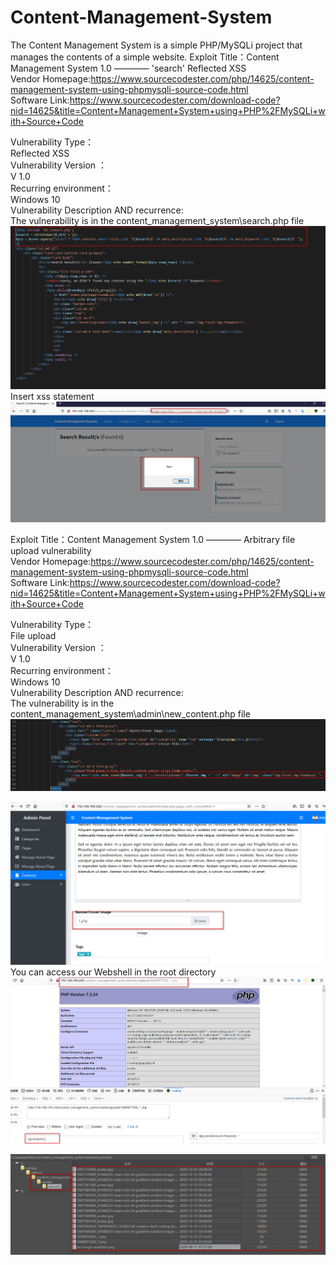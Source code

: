 # Content-Management-System
The Content Management System is a simple PHP/MySQLi project that manages the contents of a simple website.
Exploit Title：Content Management System 1.0 ————  'search' Reflected XSS  
Vendor Homepage:https://www.sourcecodester.com/php/14625/content-management-system-using-phpmysqli-source-code.html  
Software Link:https://www.sourcecodester.com/download-code?nid=14625&title=Content+Management+System+using+PHP%2FMySQLi+with+Source+Code  

Vulnerability Type：  
Reflected XSS   
Vulnerability Version ：  
V 1.0  
Recurring environment：  
Windows 10  
Vulnerability Description AND recurrence:  
The vulnerability is in the content_management_system\search.php file  
![images](https://github.com/TCSWT/Content-Management-System/blob/main/xssfile.png)  
Insert xss statement   
![images](https://github.com/TCSWT/Content-Management-System/blob/main/xss.png)  


Exploit Title：Content Management System 1.0 ———— Arbitrary file upload vulnerability  
Vendor Homepage:https://www.sourcecodester.com/php/14625/content-management-system-using-phpmysqli-source-code.html    
Software Link:https://www.sourcecodester.com/download-code?nid=14625&title=Content+Management+System+using+PHP%2FMySQLi+with+Source+Code    


Vulnerability Type：  
File upload  
Vulnerability Version ：  
V 1.0  
Recurring environment：  
Windows 10  
Vulnerability Description AND recurrence:  
The vulnerability is in the content_management_system\admin\new_content.php file  
![images](https://github.com/TCSWT/Content-Management-System/blob/main/file.png)  

![images](https://github.com/TCSWT/Content-Management-System/blob/main/upfile.png)   
You can access our Webshell in the root directory  
![images](https://github.com/TCSWT/Content-Management-System/blob/main/rce.png)  

![images](https://github.com/TCSWT/Content-Management-System/blob/main/shell.png)
